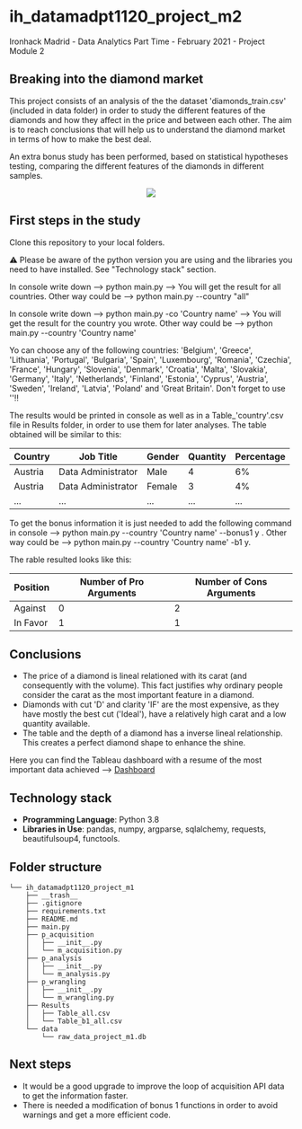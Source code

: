 # ih_datamadpt1120_project_m2
Ironhack Madrid - Data Analytics Part Time - February 2021 - Project Module 2


## **Breaking into the diamond market**
This project consists of an analysis of the the dataset 'diamonds_train.csv' (included in data folder) in order to study the different features of the diamonds and how they affect in the price and between each other. The aim is to reach conclusions that will help us to understand the diamond market in terms of how to make the best deal. 

An extra bonus study has been performed, based on statistical hypotheses testing, comparing the different features of the diamonds in different samples.


<p align="center">
<img src="https://www.istockphoto.com/es/foto/diamantes-gm157338784-6240149">
</p>


## **First steps in the study**
Clone this repository to your local folders. 

:warning: Please be aware of the python version you are using and the libraries you need to have installed. See "Technology stack" section.

In console write down --> python main.py  --> You will get the result for all countries. Other way could be --> python main.py --country "all"

In console write down --> python main.py -co 'Country name' --> You will get the result for the country you wrote. 
Other way could be --> python main.py --country 'Country name'

Yo can choose any of the following countries: 'Belgium', 'Greece', 'Lithuania', 'Portugal', 'Bulgaria', 'Spain', 'Luxembourg', 'Romania', 'Czechia', 'France', 'Hungary', 'Slovenia', 'Denmark', 'Croatia', 'Malta', 'Slovakia', 'Germany', 'Italy', 'Netherlands', 'Finland', 'Estonia', 'Cyprus', 'Austria', 'Sweden', 'Ireland', 'Latvia', 'Poland' and 'Great Britain'. 
Don't forget to use ''!! 

The results would be printed in console as well as in a Table_'country'.csv file in Results folder, in order to use them for later analyses. The table obtained will be similar to this:

| Country | Job Title | Gender | Quantity | Percentage |
|---|---|---|---|---|
| Austria | Data Administrator| Male | 4 | 6% |
| Austria | Data Administrator| Female | 3 | 4% |
| ... | ... | ... | ... | ... |


To get the bonus information it is just needed to add the following command in console --> python main.py --country 'Country name' --bonus1 y . Other way could be --> python main.py --country 'Country name' -b1 y.

The rable resulted looks like this:

| Position | Number of Pro Arguments | Number of Cons Arguments |
|---|---|---|
| Against | 0 | 2 |
| In Favor | 1 | 1 |

## **Conclusions**

- The price of a diamond is lineal relationed with its carat (and consequently with the volume). This fact justifies why ordinary people consider the carat as the most important feature in a diamond.
- Diamonds with cut 'D' and clarity 'IF' are the most expensive, as they have mostly the best cut ('Ideal'), have a relatively high carat and a low quantity available.
- The table and the depth of a diamond has a inverse lineal relationship. This creates a perfect diamond shape to enhance the shine.


Here you can find the Tableau dashboard with a resume of the most important data achieved --> [Dashboard](https://public.tableau.com/profile/maria.victoria.viana.colino#!/vizhome/ih_datamadpt1120_project_m2-Diamonds/DashboardDiamonds?publish=yes)


## **Technology stack**

- **Programming Language**: Python 3.8
- **Libraries in Use**: pandas, numpy, argparse, sqlalchemy, requests, beautifulsoup4, functools.



## **Folder structure**
```
└── ih_datamadpt1120_project_m1
    ├── __trash__
    ├── .gitignore
    ├── requirements.txt
    ├── README.md
    ├── main.py
    ├── p_acquisition
    │   ├── __init__.py
    │   └── m_acquisition.py
    ├── p_analysis
    │   ├── __init__.py
    │   └── m_analysis.py
    ├── p_wrangling
    │   ├── __init__.py
    │   └── m_wrangling.py
    ├── Results
    │   ├── Table_all.csv  
    │   └── Table_b1_all.csv
    └── data
        └── raw_data_project_m1.db
```     
   
     
## **Next steps**
 - It would be a good upgrade to improve the loop of acquisition API data to get the information faster.
 - There is needed a modification of bonus 1 functions in order to avoid warnings and get a more efficient code.
 

 
